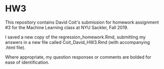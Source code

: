 # HW3

This repository contains David Coit's submission for homework assignment #3 for the Machine Learning class at NYU Sackler, Fall 2019.

I saved a new copy of the regression_homework.Rmd, submitting my answers in a new file called Coit_David_HW3.Rmd (with accompanying .html file).

Where appropriate, my question responses or comments are bolded for ease of identification.
